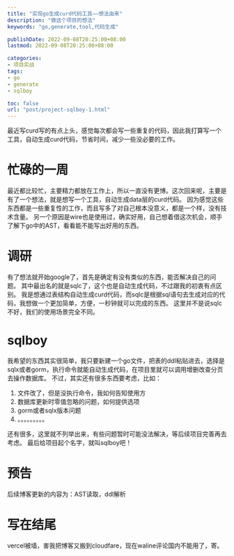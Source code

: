 ```yaml
---
title: "实现go生成curd代码工具——想法由来"
description: "做这个项目的想法"
keywords: "go,generate,tool,代码生成"

publishDate: 2022-09-08T20:25:00+08:00
lastmod: 2022-09-08T20:25:00+08:00

categories:
- 项目实战
tags:
- go
- generate
- sqlboy

toc: false
url: "post/project-sqlboy-1.html"
---
```


最近写curd写的有点上头，感觉每次都会写一些重复的代码，因此我打算写一个工具，自动生成curd代码，节省时间，减少一些没必要的工作。

<!--more-->

# 忙碌的一周
最近都比较忙，主要精力都放在工作上，所以一直没有更博。这次回来呢，主要是有了一个想法，就是想写一个工具，自动生成data层的curd代码。
因为感觉这些东西都是一些重复性的工作，而且写多了对自己根本没意义，都是一个样，没有技术含量。
另一个原因是wire也是使用过，确实好用，自己想着借这次机会，顺手了解下go中的AST，看看能不能写出好用的东西。

# 调研
有了想法就开始google了，首先是确定有没有类似的东西，能否解决自己的问题。
其中最出名的就是sqlc了，这个也是自动生成代码，不过跟我的初衷有点区别。
我是想通过表结构自动生成curd代码，而sqlc是根据sql语句去生成对应的代码，我想做一个更加简单，方便，一秒钟就可以完成的东西。
这里并不是说sqlc不好，我们的使用场景完全不同。

# sqlboy
我希望的东西其实很简单，我只要新建一个go文件，把表的ddl粘贴进去，选择是sqlx或者gorm，执行命令就能自动生成代码，在项目里就可以调用增删改查分页去操作数据库。
不过，其实还有很多东西要考虑，比如：
1. 文件改了，但是没执行命令，我如何告知使用方
2. 数据库更新时零值忽略的问题，如何提供选项
3. gorm或者sqlx版本问题
4. 。。。。。。。。。

还有很多，这里就不列举出来，有些问题暂时可能没法解决，等后续项目完善再去考虑。
最后给项目起个名字，就叫sqlboy吧！

# 预告
后续博客更新的内容为：AST读取，ddl解析

# 写在结尾
vercel被墙，害我把博客又搬到cloudfare，现在waline评论国内不能用了，寄。